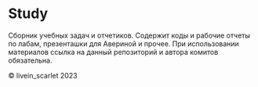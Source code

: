 # Study
Сборник учебных задач и отчетиков. Содержит коды и рабочие отчеты по лабам, презенташки для Авериной и прочее.
При использовании материалов ссылка на данный репозиторий и автора комитов обязательна.

© livein_scarlet
2023
